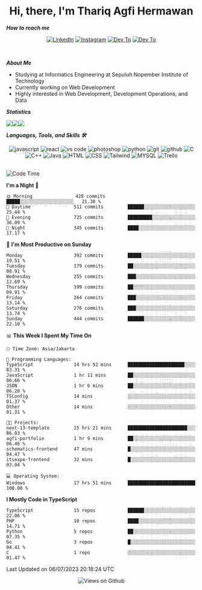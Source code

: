 <div align="center">
  <h1>Hi, there, I'm Thariq Agfi Hermawan</h1>
</div>


***How to reach me***
<p align='center'>
   <a href="https://www.linkedin.com/in/thariqagfihermawan" target="_blank"><img src="https://img.shields.io/badge/LinkedIn-0077B5?style=for-the-badge&logo=linkedin&logoColor=white" alt="LinkedIn"></a>
   <a href="https://www.instagram.com/thoriqagfi" target="_blank"><img src="https://img.shields.io/badge/Instagram-E4405F?style=for-the-badge&logo=instagram&logoColor=white" alt="Instagram"></a>
   <a href="https://medium.com/@thoriq.aghfi60" target="_blank"><img src="https://img.shields.io/badge/Medium-12100E?style=for-the-badge&logo=medium&logoColor=white" alt="Dev To"></a>
   <a href="https://linktr.ee/thoriqagfi" target="_blank"><img src="https://img.shields.io/badge/linktree-1de9b6?style=for-the-badge&logo=linktree&logoColor=white" alt="Dev To"></a>
</p>

<br>

***About Me***
- Studying at Informatics Engineering at Sepuluh Nopember Institute of Technology
- Currently working on Web Development
- Highly interested in Web Development, Development Operations, and Data

***Statistics***

<!-- [![GitHub Streak](http://github-readme-streak-stats.herokuapp.com?user=thoriqagfi&theme=dark)](https://git.io/streak-stats) -->

<div align="center">
  <div style="display: flex;">
    <img src="http://github-readme-streak-stats.herokuapp.com?user=thoriqagfi&theme=chartreuse-dark"/>
    <img src="https://github-readme-stats.vercel.app/api/top-langs/?username=thoriqagfi&layout=compact&&theme=chartreuse-dark&langs_count=8)](https://github.com/thoriqagfi"/>
    <img src="https://github-readme-stats.vercel.app/api?username=thoriqagfi&show_icons=true&theme=chartreuse-dark"/>
  </div>
</div>

<!-- [![Top Langs](https://github-readme-stats.vercel.app/api/top-langs/?username=thoriqagfi&layout=compact&&theme=chartreuse-dark&langs_count=8)](https://github.com/thoriqagfi)
< ![Agfi's GitHub stats](https://github-readme-stats.vercel.app/api?username=thoriqagfi&show_icons=true&theme=chartreuse-dark) -->

***Languages, Tools, and Skills 🛠***

  <div align="center">
    <img src="https://img.shields.io/badge/JavaScript-F7DF1E?style=for-the-badge&logo=javascript&logoColor=black" alt="javascript" />
    <img src="https://img.shields.io/badge/React-61DAFB?style=for-the-badge&logo=react&logoColor=black" alt="react" />
    <img src="https://img.shields.io/badge/vs%20code-007ACC?style=for-the-badge&logo=visual%20studio%20code&logoColor=white" alt="vs code" />
    <img src="https://img.shields.io/badge/adobe%20photoshop-31A8FF?style=for-the-badge&logo=adobe%20photoshop&logoColor=white" alt="photoshop" />
    <img src="https://img.shields.io/badge/python-3776AB?style=for-the-badge&logo=python&logoColor=white" alt="python" />
    <img src="https://img.shields.io/badge/Git-F05032?style=for-the-badge&logo=git&logoColor=white" alt="git" />
    <img src="https://img.shields.io/badge/GitHub-100000?style=for-the-badge&logo=github&logoColor=white" alt="github" />
    <img src="https://img.shields.io/badge/c-%2300599C.svg?style=for-the-badge&logo=c&logoColor=white" alt="C" />
    <img src="https://img.shields.io/badge/c++-%2300599C.svg?style=for-the-badge&logo=c%2B%2B&logoColor=white" alt="C++" />
    <img src="https://img.shields.io/badge/Java-ED8B00?style=for-the-badge&logo=java&logoColor=white" alt="Java"/>
    <img src="https://img.shields.io/badge/HTML5-E34F26?style=for-the-badge&logo=html5&logoColor=white" alt="HTML" />
    <img src="https://img.shields.io/badge/CSS-239120?&style=for-the-badge&logo=css3&logoColor=white" alt ="CSS" />
    <img src="https://img.shields.io/badge/tailwindcss-%2338B2AC.svg?style=for-the-badge&logo=tailwind-css&logoColor=white" alt="Tailwind" />
    <img src="https://img.shields.io/badge/MySQL-00000F?style=for-the-badge&logo=mysql&logoColor=white" alt="MYSQL" />
    <img src="https://img.shields.io/badge/Trello-%23026AA7.svg?style=for-the-badge&logo=Trello&logoColor=white" alt="Trello" />
  </div><br>

<!--START_SECTION:waka-->
![Code Time](http://img.shields.io/badge/Code%20Time-540%20hrs%2010%20mins-blue)

**I'm a Night 🦉** 

```text
🌞 Morning                428 commits         █████░░░░░░░░░░░░░░░░░░░░   21.30 % 
🌆 Daytime                511 commits         ██████░░░░░░░░░░░░░░░░░░░   25.44 % 
🌃 Evening                725 commits         █████████░░░░░░░░░░░░░░░░   36.09 % 
🌙 Night                  345 commits         ████░░░░░░░░░░░░░░░░░░░░░   17.17 % 
```
📅 **I'm Most Productive on Sunday** 

```text
Monday                   392 commits         █████░░░░░░░░░░░░░░░░░░░░   19.51 % 
Tuesday                  179 commits         ██░░░░░░░░░░░░░░░░░░░░░░░   08.91 % 
Wednesday                255 commits         ███░░░░░░░░░░░░░░░░░░░░░░   12.69 % 
Thursday                 199 commits         ██░░░░░░░░░░░░░░░░░░░░░░░   09.91 % 
Friday                   264 commits         ███░░░░░░░░░░░░░░░░░░░░░░   13.14 % 
Saturday                 276 commits         ███░░░░░░░░░░░░░░░░░░░░░░   13.74 % 
Sunday                   444 commits         ██████░░░░░░░░░░░░░░░░░░░   22.10 % 
```


📊 **This Week I Spent My Time On** 

```text
🕑︎ Time Zone: Asia/Jakarta

💬 Programming Languages: 
TypeScript               14 hrs 52 mins      █████████████████████░░░░   83.31 % 
JavaScript               1 hr 11 mins        ██░░░░░░░░░░░░░░░░░░░░░░░   06.66 % 
JSON                     1 hr 6 mins         ██░░░░░░░░░░░░░░░░░░░░░░░   06.20 % 
TSConfig                 14 mins             ░░░░░░░░░░░░░░░░░░░░░░░░░   01.37 % 
Other                    14 mins             ░░░░░░░░░░░░░░░░░░░░░░░░░   01.31 % 

🐱‍💻 Projects: 
next-13-template         15 hrs 21 mins      ██████████████████████░░░   86.03 % 
agfi-portfolio           1 hr 9 mins         ██░░░░░░░░░░░░░░░░░░░░░░░   06.46 % 
schematics-frontend      47 mins             █░░░░░░░░░░░░░░░░░░░░░░░░   04.47 % 
itsexpo-frontend         32 mins             █░░░░░░░░░░░░░░░░░░░░░░░░   03.04 % 

💻 Operating System: 
Windows                  17 hrs 51 mins      █████████████████████████   100.00 % 
```

**I Mostly Code in TypeScript** 

```text
TypeScript               15 repos            ██████░░░░░░░░░░░░░░░░░░░   22.06 % 
PHP                      10 repos            ████░░░░░░░░░░░░░░░░░░░░░   14.71 % 
Python                   5 repos             ██░░░░░░░░░░░░░░░░░░░░░░░   07.35 % 
Go                       3 repos             █░░░░░░░░░░░░░░░░░░░░░░░░   04.41 % 
C                        1 repo              ░░░░░░░░░░░░░░░░░░░░░░░░░   01.47 % 
```




 Last Updated on 06/07/2023 20:18:24 UTC
<!--END_SECTION:waka-->

<div align="center">
<img src="https://komarev.com/ghpvc/?username=thoriqagfi&color=blue" alt="Views on Github" />
</div>